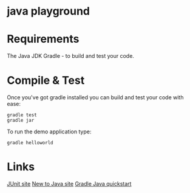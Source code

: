 java playground
====

Requirements
====

The Java JDK
Gradle - to build and test your code.

Compile & Test
====

Once you've got gradle installed you can build and test your code with ease:

    gradle test
    gradle jar

To run the demo application type:

    gradle helloworld

Links
====

[JUnit site](http://junit.sourceforge.net/)
[New to Java site](http://www.oracle.com/technetwork/topics/newtojava/overview/index.html)
[Gradle Java quickstart](http://www.gradle.org/docs/current/userguide/tutorial_java_projects.html)
